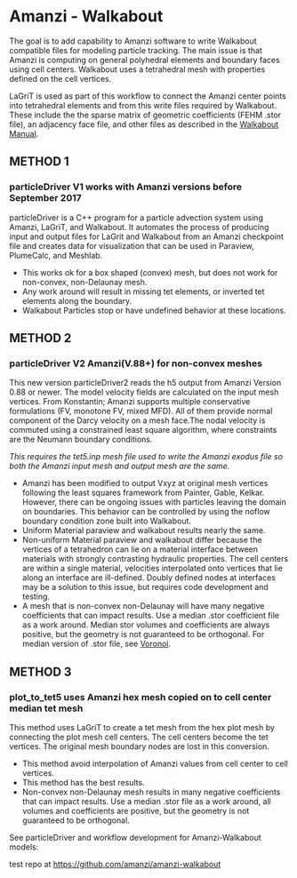 # Amanzi - Walkabout


The goal is to add capability to Amanzi software to write Walkabout compatible files for modeling particle tracking. The main issue is that Amanzi is computing on general polyhedral elements and boundary faces using cell centers. Walkabout uses a tetrahedral mesh with properties defined on the cell vertices. 

LaGriT is used as part of this workflow to connect the Amanzi center points into tetrahedral elements and from this write files required by Walkabout. These include the the sparse matrix of geometric coefficients (FEHM .stor file), an adjacency face file, and other files as described in the [Walkabout Manual](https://lanl.github.io/walkabout/index.html).


## METHOD 1 
### particleDriver V1 works with Amanzi versions before September 2017 

particleDriver is a C++ program for a particle advection system using Amanzi, LaGriT, and Walkabout. It automates the process of producing input and output files for LaGrit and Walkabout from an Amanzi checkpoint file and creates data for visualization that can be used in Paraview, PlumeCalc, and Meshlab. 

- This works ok for a box shaped (convex) mesh, but does not work for non-convex, non-Delaunay mesh.
- Any work around will result in missing tet elements, or inverted tet elements along the boundary.
- Walkabout Particles stop or have undefined behavior at these locations.


## METHOD 2 
### particleDriver V2 Amanzi(V.88+) for non-convex meshes

This new version particleDriver2 reads the h5 output from Amanzi Version 0.88 or newer. The model velocity fields are calculated on the input mesh vertices. From Konstantin; Amanzi supports multiple conservative formulations (FV, monotone FV, mixed MFD). All of them provide normal component of the Darcy velocity on a mesh face.The nodal velocity is commuted using a constrained least square algorithm, where constraints are the Neumann boundary conditions.

*This requires the tet5.inp mesh file used to write the Amanzi exodus file so both the Amanzi input mesh and output mesh are the same.* 

- Amanzi has been modified to output Vxyz at original mesh vertices following the least squares framework from Painter, Gable, Kelkar. However, there can be ongoing issues with particles leaving the domain on boundaries. This behavior can be controlled by using the noflow boundary condition zone built into Walkabout.
- Uniform Material paraview and walkabout results nearly the same.
- Non-uniform Material paraview and walkabout differ because the vertices of a tetrahedron can lie on a material interface between materials with strongly contrasting hydraulic properties. The cell centers are within a single material, 
velocities interpolated onto vertices that lie along an interface are ill-defined. Doubly defined nodes at interfaces may be a solution to this issue, but requires code development and testing.
- A mesh that is non-convex non-Delaunay will have many negative coefficients that can impact results. Use a median .stor coefficient file as a work around.  Median stor volumes and coefficients are always positive, but the geometry is not guaranteed to be orthogonal. For median version of .stor file, see [Voronoi](https://github.com/lanl/voronoi).


## METHOD 3 
### plot_to_tet5 uses Amanzi hex mesh copied on to cell center median tet mesh 

This method uses LaGriT to create a tet mesh from the hex plot mesh by connecting the plot mesh cell centers. The cell centers become the tet vertices. The original mesh boundary nodes are lost in this conversion. 

- This method avoid interpolation of Amanzi values from cell center to cell vertices.
- This method has the best results.
- Non-convex non-Delaunay mesh results in many negative coefficients that can impact results. Use a median .stor file as a work around, all volumes and coefficients are positive, but the geometry is not guaranteed to be orthogonal.


See particleDriver and workflow development for Amanzi-Walkabout models:

   test repo at https://github.com/amanzi/amanzi-walkabout


